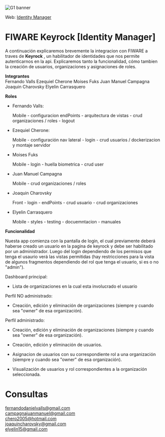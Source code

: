 ![G1 banner](https://smlab.imd.ufrn.br/wp-content/uploads/2022/12/FIWARE.png)

Web: [Identity Manager
](http://46.17.108.45:3000/)

# FIWARE Keyrock [Identity Manager]
A continuación explicaremos brevemente la integracion con FIWARE a traves de __Keyrock__ , un habilitador de identidades que nos permite autenticarnos en la api. Explicaremos tanto la funcionalidad, cómo tambien la creación de usuarios, organizaciones y asignaciones de roles.

__Integrantes__\
Fernando Valls
Ezequiel Cherone
Moises Fuks
Juan Manuel Campagna
Joaquin Charovsky
Elyelin Carrasquero 

__Roles__
- Fernando Valls: 

    Mobile - configuracion endPoints - arquitectura de vistas - crud organizaciones / roles - logout

- Ezequiel Cherone: 

    Mobile - configuración nav lateral - login - crud usuarios / dockerizacion y montaje servidor

- Moises Fuks 
    
    Mobile - login - huella biometrica - crud user

- Juan Manuel Campagna 

    Mobile - crud organizaciones / roles

- Joaquin Charovsky 

    Front - login - endPoints - crud usuario - crud organizaciones

- Elyelin Carrasquero 

    Mobile - styles - testing - docuemntacion - manuales


__Funcionalidad__

Nuesta app comienza con la pantalla de login, el cual previamente deberá haberse creado un usuario en la pagina de keyrock y debe ser habilitado por un administrador.
Luego del login dependiendo de los permisos que tenga el usaurio verá las vistas permitidas (hay restricciones para la vista de algunos fragmentos dependiendo del rol que tenga el usuario, si es o no "admin").

Dashboard principal:

- Lista de organizaciones en la cual esta involucrado el usuario

Perfil NO administrado:

- Creación, edición y eliminación de organizaciones (siempre y cuando sea "owner" de esa organización).

Perfil administrado: 

- Creación, edición y eliminación de organizaciones (siempre y cuando sea "owner" de esa organización).

- Creación, edición y eliminación de usuarios.

- Asignacion de usuarios con su correspondiente rol a una organización (siempre y cuando sea "owner" de esa organización).

- Visualización de usuarios y rol correspondientes a la organización seleccionada.

# Consultas
fernandodanielvalls@gmail.com\
campagnajuanmanuel@gmail.com\
chero2005@hotmail.com\
joaquincharovsky@gmail.com\
elyelin15@gmail.com
